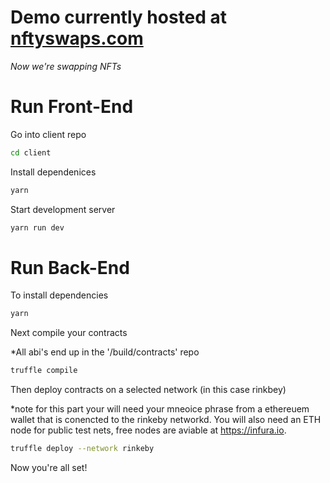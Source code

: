# Demo currently hosted at [nftyswaps.com](https://nftyswaps.com)

_Now we're swapping NFTs_

# Run Front-End

Go into client repo

```bash
cd client
```

Install dependenices
```bash
yarn
```

Start development server
```bash
yarn run dev
```

# Run Back-End

To install dependencies
```bash
yarn
```

Next compile your contracts

*All abi's end up in the '/build/contracts' repo

```bash
truffle compile
```

Then deploy contracts on a selected network (in this case rinkbey)

*note for this part your will need your mneoice phrase from a ethereuem wallet that is conencted to the rinkeby networkd. 
You will also need an ETH node for public test nets, free nodes are aviable at https://infura.io.

```bash
truffle deploy --network rinkeby
```

Now you're all set!
